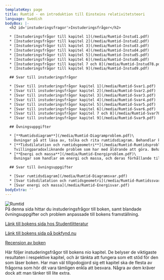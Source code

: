 ```yaml
---
templateKey: page
title: Rumtid - en introduktion till Einsteins relativitetsteori
language: Swedish
bodyBox: |-
  <h2 id='instuderingsfragor'>Instuderingsfrågor</h2>

  * [Instuderingsfrågor till kapitel 1](/media/Rumtid-Instud1.pdf)
  * [Instuderingsfrågor till kapitel 2](/media/Rumtid-Instud2.pdf)
  * [Instuderingsfrågor till kapitel 3](/media/Rumtid-Instud3.pdf)
  * [Instuderingsfrågor till kapitel 4](/media/Rumtid-Instud4.pdf)
  * [Instuderingsfrågor till kapitel 5](/media/Rumtid-Instud5.pdf)
  * [Instuderingsfrågor till kapitel 6](/media/Rumtid-Instud6.pdf)
  * [Instuderingsfrågor till kapitel 7 och 8](/media/Rumtid-Instud78.pdf)
  * [Instuderingsfrågor till kapitel 9](/media/Rumtid-Instud9.pdf)

  ## Svar till instuderingsfrågor

  * [Svar till instuderingsfrågor kapitel 1](/media/Rumtid-Svar1.pdf)
  * [Svar till instuderingsfrågor kapitel 2](/media/Rumtid-Svar2.pdf)
  * [Svar till instuderingsfrågor kapitel 3](/media/Rumtid-Svar3.pdf)
  * [Svar till instuderingsfrågor kapitel 4](/media/Rumtid-Svar4.pdf)
  * [Svar till instuderingsfrågor kapitel 5](/media/Rumtid-Svar5.pdf)
  * [Svar till instuderingsfrågor kapitel 6](/media/Rumtid-Svar6.pdf)
  * [Svar till instuderingsfrågor kapitel 7 och 8](/media/Rumtid-Svar78.pdf)
  * [Svar till instuderingsfrågor kapitel 9](/media/Rumtid-Svar9.pdf)

  ## Övningsuppgifter

  * [**Rumtidsdiagram**](/media/Rumtid-Diagramproblem.pdf)\
    Övningar på att läsa av, tolka och rita rumtidsdiagram. Behandlar kapitel 1 till 5.
  * [**Tidsdilatation och rumtidsgeometri**](/media/Rumtid-Rumtidsproblem.pdf)\
    Tvillingparadoxliknande problem som har med åldrande att göra. Behandlar kapitel 1 till 5.
  * [**Energi och massa**](/media/Rumtid-Energiproblem.pdf)\
    Övningar som handlar om energi och massa, och deras förhållande till världsvektorn. Behandlar kapitel 1 till 6.

  ## Svar till övningsuppgifter

  * [Svar rumtidsdiagram](/media/Rumtid-Diagramsvar.pdf)
  * [Svar tidsdilatation och rumtidsgeometri](/media/Rumtid-Rumtidssvar.pdf)
  * [Svar energi och massa](/media/Rumtid-Energisvar.pdf)
bodyExtra: ''
---
```

<div class='omslag'><img src='/media/Rumtid-Omslag.jpg' alt='Rumtid'/></div>
På denna sida hittar du instuderingsfrågor till boken, samt blandade övningsuppgifter och problem anpassade till bokens framställning.

[Länk till bokens sida hos Studentlitteratur](https://www.studentlitteratur.se/#32472-01)

[Länk till bokens sida på bokfynd.nu](http://www.bokfynd.nu/9144001231.html)

[Recension av boken](/media/rumtid-recensionborg.pdf)

Här följer instuderingsfrågor till bokens nio kapitel. De belyser de viktigaste resultaten i respektive kapitel, och är tänkta att fungera som ett stöd för den som läser boken. Har man väl tillgodogjord sig ett kapitel ska de flesta av frågorna som hör dit vara tämligen enkla att besvara. Några av dem kräver dock att man tänker till lite extra.
